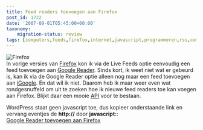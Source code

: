 ```yaml
---
title: Feed readers toevoegen aan Firefox
post_id: 1722
date: '2007-09-01T05:45:00+00:00'
taxonomy:
    migration-status: review
tags: [computers,feeds,firefox,internet,javascript,programmeren,rss,computers,feeds,firefox,internet,javascript,programmeren,rss]
---
```

![Firefox](https://bp2.blogger.com/_N9rpl2-ad9s/Rtj4pueefXI/AAAAAAAAAD8/2RnkFeRl7SI/s144/firefox-mac.jpg)  
 In vorige versies van [Firefox](http://www.firefox.com/) kon ik via de Live Feeds optie eenvoudig een feed toevoegen aan [Google Reader](http://www.google.nl/reader/). Sinds kort, ik weet niet wat er gebeurd is, kan ik via de Google Reader optie alleen nog maar een feed toevoegen aan [iGoogle](http://www.google.nl/ig). En dat wil ik niet. Daarom heb ik maar weer even wat rondgesnuffeld om uit te zoeken hoe ik nieuwe feed readers toe kan voegen aan Firefox. Blijkt daar een mooie [API](http://developer.mozilla.org/en/docs/DOM:window.navigator.registerContentHandler) voor te bestaan.

WordPress staat geen javascript toe, dus kopieer onderstaande link en vervang eventjes de **http://** door **javascript:**:  
[Google Reader toevoegen aan Firefox](http://window.navigator.registerContentHandler%28%27application/vnd.mozilla.maybe.feed%27,%27http://www.google.com/reader/view/feed/%s%27,%27Google%20Reader%27%29;)